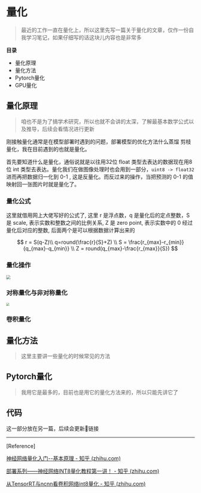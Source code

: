 <head>
	<style type="text/css">h1:first-child {display:none;}</style>
	<script type="text/javascript" src="https://cdn.mathjax.org/mathjax/latest/MathJax.js?config=TeX-AMS-MML_HTMLorMML"></script>
    <script type="text/x-mathjax-config">
        MathJax.Hub.Config({
            tex2jax: {
            skipTags: ['script', 'noscript', 'style', 'textarea', 'pre'],
            inlineMath: [['$','$']]
            }
        });
    </script>
</head>

# 量化

> 最近的工作一直在量化上，所以这里先写一篇关于量化的文章，仅作一份自我学习笔记，如果仔细写的话这块儿内容也是非常多

**目录**

- 量化原理
- 量化方法
- Pytorch量化
- GPU量化

## 量化原理

> 咱也不是为了搞学术研究，所以也就不会讲的太深，了解最基本数学公式以及推导，后续会看情况进行更新

刚接触量化通常是在模型部署时遇到的问题，部署模型的优化方法什么蒸馏 剪枝 量化，我在目前遇到的也就是量化。

首先要知道什么是量化，通俗说就是以往用32位 float 类型去表达的数据现在用8位 int 类型去表达。量化我们在做图像处理时也会用到一部分，`uint8 -> float32` 进而再把数据归一化到 0-1 , 这是反量化。而反过来的操作，当把预测的 0-1 的值映射回一张图片时就是量化了。

### 量化公式

这里就借用网上大佬写好的公式了, 这里 r 是浮点数，q 是量化后的定点整数，S 是 scale, 表示实数和整数之间的比例关系, Z 是 zero point, 表示实数中的 0 经过量化后对应的整数, 后面两个是可以根据数据计算出来的

$$
r = S(q-Z)\\
q=round(\frac{r}{S}+Z) \\
S = \frac{r_{max}-r_{min}}{q_{max}-q_{min}} \\
Z = round(q_{max}-\frac{r_{max}}{S})
$$

### 量化操作

<img src="https://cdn.jsdelivr.net/npm/lblbk-picgo@latest/work/quantization-proc.jpg" style="zoom: 67%;" />

### 对称量化与非对称量化

<img src="https://cdn.jsdelivr.net/npm/lblbk-picgo@latest/work/quantization-mapping.png" style="zoom:50%;" />

### 卷积量化

## 量化方法

> 这里主要讲一些量化的时候常见的方法

## Pytorch量化

> 我用它是最多的，目前也是用它的量化方法来的，所以只能先讲它了

## 代码

这一部分放在另一篇，后续会更新🔗链接

***

[Reference]

[神经网络量化入门--基本原理 - 知乎 (zhihu.com)](https://zhuanlan.zhihu.com/p/149659607)

[部署系列——神经网络INT8量化教程第一讲！ - 知乎 (zhihu.com)](https://zhuanlan.zhihu.com/p/405571578)

[从TensorRT与ncnn看卷积网络int8量化 - 知乎 (zhihu.com)](https://zhuanlan.zhihu.com/p/387072703)